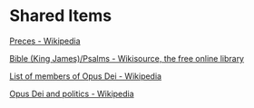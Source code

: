 # Shared Items

[Preces - Wikipedia](https://en.wikipedia.org/wiki/Preces)

[Bible (King James)/Psalms - Wikisource, the free online library](https://en.wikisource.org/wiki/Bible_(King_James)/Psalms)

[List of members of Opus Dei - Wikipedia](https://en.wikipedia.org/wiki/List_of_members_of_Opus_Dei)

[Opus Dei and politics - Wikipedia](https://en.wikipedia.org/wiki/Opus_Dei_and_politics)

